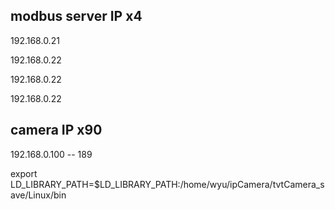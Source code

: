 ## modbus server IP x4

192.168.0.21

192.168.0.22

192.168.0.22

192.168.0.22

## camera IP x90

192.168.0.100 -- 189



export LD_LIBRARY_PATH=$LD_LIBRARY_PATH:/home/wyu/ipCamera/tvtCamera_save/Linux/bin
